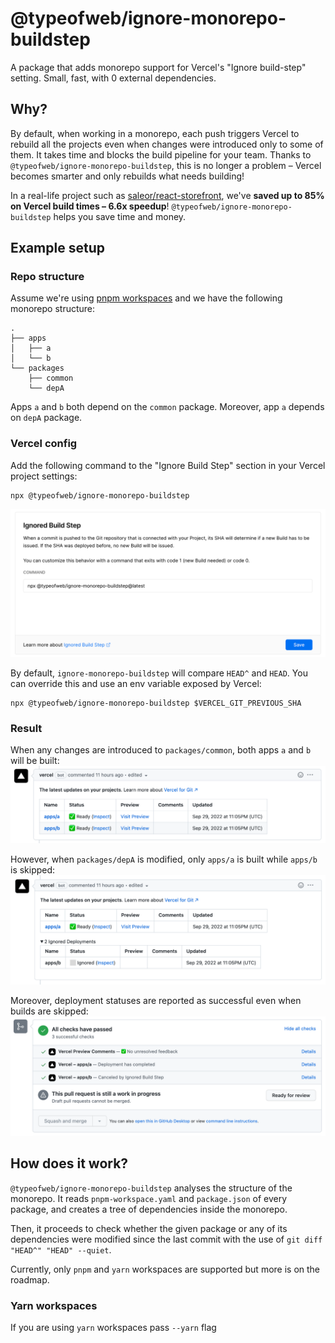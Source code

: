 # @typeofweb/ignore-monorepo-buildstep

A package that adds monorepo support for Vercel's "Ignore build-step" setting. Small, fast, with 0 external dependencies.

## Why?

By default, when working in a monorepo, each push triggers Vercel to rebuild all the projects even when changes were introduced only to some of them. It takes time and blocks the build pipeline for your team. Thanks to `@typeofweb/ignore-monorepo-buildstep`, this is no longer a problem – Vercel becomes smarter and only rebuilds what needs building!

In a real-life project such as [saleor/react-storefront](https://github.com/saleor/react-storefront), we've **saved up to 85% on Vercel build times – 6.6x speedup**! `@typeofweb/ignore-monorepo-buildstep` helps you save time and money.

## Example setup

### Repo structure

Assume we're using [pnpm workspaces](https://pnpm.io/workspaces) and we have the following monorepo structure:

```
.
├── apps
│   ├── a
│   └── b
└── packages
    ├── common
    └── depA
```

Apps `a` and `b` both depend on the `common` package. Moreover, app `a` depends on `depA` package.

### Vercel config

Add the following command to the "Ignore Build Step" section in your Vercel project settings:

```
npx @typeofweb/ignore-monorepo-buildstep
```

![Ignore Build Step settings in Vercel](./docs/vercel_settings.png)

By default, `ignore-monorepo-buildstep` will compare `HEAD^` and `HEAD`. You can override this and use an env variable exposed by Vercel:

```
npx @typeofweb/ignore-monorepo-buildstep $VERCEL_GIT_PREVIOUS_SHA
```

### Result

When any changes are introduced to `packages/common`, both apps `a` and `b` will be built:
![](./docs/github-both.png)

However, when `packages/depA` is modified, only `apps/a` is built while `apps/b` is skipped:
![](./docs/github-one.png)

Moreover, deployment statuses are reported as successful even when builds are skipped:
![](./docs/github-status.png)

## How does it work?

`@typeofweb/ignore-monorepo-buildstep` analyses the structure of the monorepo. It reads `pnpm-workspace.yaml` and `package.json` of every package, and creates a tree of dependencies inside the monorepo.

Then, it proceeds to check whether the given package or any of its dependencies were modified since the last commit with the use of `git diff "HEAD^" "HEAD" --quiet`.

Currently, only `pnpm` and `yarn` workspaces are supported but more is on the roadmap.

### Yarn workspaces
If you are using `yarn` workspaces pass `--yarn` flag